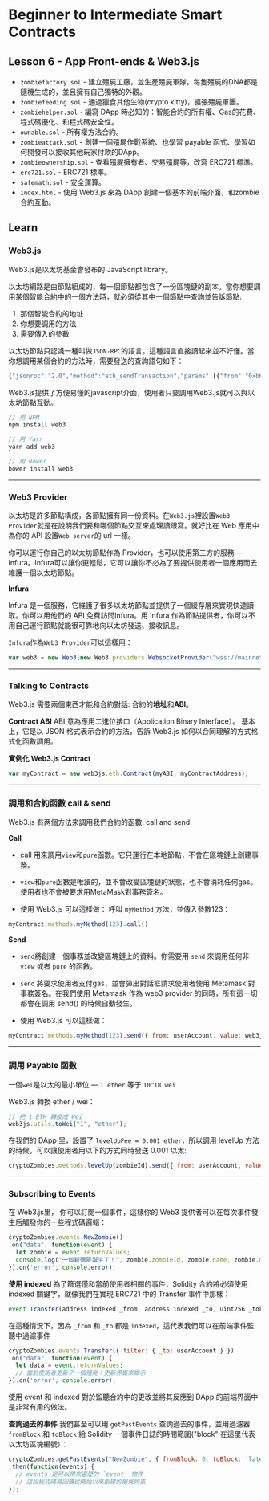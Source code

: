 # Beginner to Intermediate Smart Contracts

## Lesson 6 - App Front-ends & Web3.js
- `zombiefactory.sol` - 建立殭屍工廠，並生產殭屍軍隊。每隻殭屍的DNA都是隨機生成的，並且擁有自己獨特的外觀。
- `zombiefeeding.sol` - 通過獵食其他生物(crypto kitty)，擴張殭屍軍團。
- `zombiehelper.sol` - 編寫 DApp 時必知的：智能合約的所有權、Gas的花費、程式碼優化、和程式碼安全性。
- `ownable.sol` - 所有權方法合約。
- `zombieattack.sol` - 創建一個殭屍作戰系統、也學習 payable 函式、學習如何開發可以接收其他玩家付款的DApp。
- `zombieownership.sol` - 查看殭屍擁有者、交易殭屍等，改寫 ERC721 標準。
- `erc721.sol` - ERC721 標準。
- `safemath.sol` - 安全運算。
- `index.html` - 使用 Web3.js 來為 DApp 創建一個基本的前端介面，和zombie合約互動。

## Learn

### Web3.js

Web3.js是以太坊基金會發布的 JavaScript library。

以太坊網路是由節點組成的，每一個節點都包含了一份區塊鏈的副本。當你想要調用某個智能合約中的一個方法時，就必須從其中一個節點中查詢並告訴節點:

1. 那個智能合約的地址
2. 你想要調用的方法
3. 需要傳入的參數

以太坊節點只認識一種叫做`JSON-RPC`的語言。這種語言直接讀起來並不好懂。當你想調用某個合約的方法時，需要發送的查詢語句如下：
```js
{"jsonrpc":"2.0","method":"eth_sendTransaction","params":[{"from":"0xb60e8dd61c5d32be8058bb8eb970870f07233155","to":"0xd46e8dd67c5d32be8058bb8eb970870f07244567","gas":"0x76c0","gasPrice":"0x9184e72a000","value":"0x9184e72a","data":"0xd46e8dd67c5d32be8d46e8dd67c5d32be8058bb8eb970870f072445675058bb8eb970870f072445675"}],"id":1}
```

Web3.js提供了方便易懂的javascript介面，使用者只要調用Web3.js就可以與以太坊節點互動。

```js
// 用 NPM
npm install web3

// 用 Yarn
yarn add web3

// 用 Bower
bower install web3
```

- - -

### Web3 Provider
以太坊是許多節點構成，各節點擁有同一份資料。在`Web3.js`裡設置`Web3 Provider`就是在說明我們要和哪個節點交互來處理讀跟寫。就好比在 Web 應用中為你的 API 設置`Web server`的 url 一樣。

你可以運行你自己的以太坊節點作為 Provider，也可以使用第三方的服務 — Infura。Infura可以讓你更輕鬆，它可以讓你不必為了要提供使用者一個應用而去維護一個以太坊節點。

**Infura**

Infura 是一個服務，它維護了很多以太坊節點並提供了一個緩存層來實現快速讀取。你可以用他們的 API 免費訪問Infura。用 Infura 作為節點提供者，你可以不用自己運行節點就能很可靠地向以太坊發送、接收訊息。

`Infura`作為`Web3 Provider`可以這樣用：
```js
var web3 = new Web3(new Web3.providers.WebsocketProvider("wss://mainnet.infura.io/ws"));
```

- - -

### Talking to Contracts
Web3.js 需要兩個東西才能和合約對話: 合約的**地址**和**ABI**。

**Contract ABI**
ABI 意為應用二進位接口（Application Binary Interface）。 基本上，它是以 JSON 格式表示合約的方法，告訴 Web3.js 如何以合同理解的方式格式化函數調用。

**實例化 Web3.js Contract**
```js
var myContract = new web3js.eth.Contract(myABI, myContractAddress);
```
- - -

### 調用和合約函數 call & send
Web3.js 有两個方法來調用我們合約的函數: call and send.

**Call**
* call 用來調用`view`和`pure`函數。它只運行在本地節點，不會在區塊鏈上創建事務。

* `view`和`pure`函數是唯讀的，並不會改變區塊鏈的狀態，也不會消耗任何gas。使用者也不會被要求用MetaMask對事務簽名。

* 使用 Web3.js 可以這樣做： 呼叫 `myMethod` 方法，並傳入參數123：

```js
myContract.methods.myMethod(123).call()
```

**Send**
* `send`將創建一個事務並改變區塊鏈上的資料。你需要用 `send` 來調用任何非 `view` 或者 `pure` 的函數。

* `send` 將要求使用者支付gas，並會彈出對話框請求使用者使用 Metamask 對事務簽名。在我們使用 Metamask 作為 web3 provider 的同時，所有這一切都會在調用 send() 的時候自動發生。

* 使用 Web3.js 可以這樣做：

```js
myContract.methods.myMethod(123).send({ from: userAccount, value: web3js.utils.toWei("0.001","ether") })
```

- - -

### 調用 Payable 函數

一個`wei`是以太的最小單位 — `1 ether` 等于 `10^18 wei`

Web3.js 轉換 ether / wei：
```js
// 把 1 ETH 轉換成 Wei
web3js.utils.toWei("1", "ether");
```

在我們的 DApp 里，設置了 `levelUpFee = 0.001 ether`，所以調用 levelUp 方法的時候，可以讓使用者用以下的方式同時發送 0.001 以太:

```js
cryptoZombies.methods.levelUp(zombieId).send({ from: userAccount, value: web3js.utils.toWei("0.001","ether") })
```

- - -

### Subscribing to Events

在 Web3.js里， 你可以訂閱一個事件，這樣你的 Web3 提供者可以在每次事件發生后觸發你的一些程式碼邏輯：

```js
cryptoZombies.events.NewZombie()
.on("data", function(event) {
  let zombie = event.returnValues;
  console.log("一個新殭屍誕生了！", zombie.zombieId, zombie.name, zombie.dna);
}).on('error', console.error);
```

**使用 indexed**
為了篩選僅和當前使用者相關的事件，Solidity 合約將必須使用 indexed 關鍵字，就像我們在實現 ERC721 中的 Transfer 事件中那樣：

```js
event Transfer(address indexed _from, address indexed _to, uint256 _tokenId);
```
在這種情況下，因為 `_from` 和 `_to` 都是 `indexed`，這代表我們可以在前端事件監聽中過濾事件

```js
cryptoZombies.events.Transfer({ filter: { _to: userAccount } })
.on("data", function(event) {
  let data = event.returnValues;
  // 當前使用者更新了一個殭屍！更新界面來顯示
}).on('error', console.error);
```

使用 event 和 indexed 對於監聽合約中的更改並將其反應到 DApp 的前端界面中是非常有用的做法。

**查詢過去的事件**
我們甚至可以用 `getPastEvents` 查詢過去的事件，並用過濾器 `fromBlock` 和 `toBlock` 給 Solidity 一個事件日誌的時間範圍("block" 在這里代表以太坊區塊編號）：
```js
cryptoZombies.getPastEvents("NewZombie", { fromBlock: 0, toBlock: 'latest' })
.then(function(events) {
  // events 是可以用來遍歷的 `event` 物件
  // 這段程式碼將回傳從開始以來創建的殭屍列表
});
```
